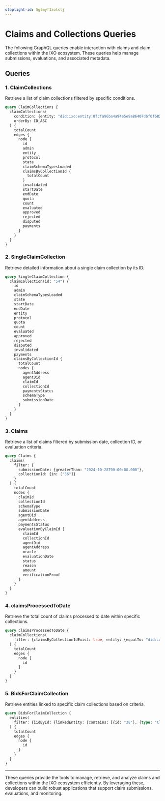 ```yaml
---
stoplight-id: 5glmyf1zolslj
---
```


# Claims and Collections Queries

The following GraphQL queries enable interaction with claims and claim collections within the IXO ecosystem. These queries help manage submissions, evaluations, and associated metadata.

## Queries

### 1. **ClaimCollections**
Retrieve a list of claim collections filtered by specific conditions.

```graphql
query ClaimCollections {
  claimCollections(
    condition: {entity: "did:ixo:entity:8fcfa96ba4a94e5e9a86407dbf0f682f"}
    orderBy: ID_ASC
  ) {
    totalCount
    edges {
      node {
        id
        admin
        entity
        protocol
        state
        claimSchemaTypesLoaded
        claimsByCollectionId {
          totalCount
        }
        invalidated
        startDate
        endDate
        quota
        count
        evaluated
        approved
        rejected
        disputed
        payments
      }
    }
  }
}
```

### 2. **SingleClaimCollection**
Retrieve detailed information about a single claim collection by its ID.

```graphql
query SingleClaimCollection {
  claimCollection(id: "54") {
    id
    admin
    claimSchemaTypesLoaded
    state
    startDate
    endDate
    entity
    protocol
    quota
    count
    evaluated
    approved
    rejected
    disputed
    invalidated
    payments
    claimsByCollectionId {
      totalCount
      nodes {
        agentAddress
        agentDid
        claimId
        collectionId
        paymentsStatus
        schemaType
        submissionDate
      }
    }
  }
}
```

### 3. **Claims**
Retrieve a list of claims filtered by submission date, collection ID, or evaluation criteria.

```graphql
query Claims {
  claims(
    filter: {
      submissionDate: {greaterThan: "2024-10-28T00:00:00.000"},
      collectionId: {in: ["36"]}
    }
  ) {
    totalCount
    nodes {
      claimId
      collectionId
      schemaType
      submissionDate
      agentDid
      agentAddress
      paymentsStatus
      evaluationByClaimId {
        claimId
        collectionId
        agentDid
        agentAddress
        oracle
        evaluationDate
        status
        reason
        amount
        verificationProof
      }
    }
  }
}
```

### 4. **claimsProcessedToDate**
Retrieve the total count of claims processed to date within specific collections.

```graphql
query claimsProcessedToDate {
  claimCollections(
    filter: {claimsByCollectionIdExist: true, entity: {equalTo: "did:ixo:entity:ffa3180c8e5f313ec74afa4ade32fd60"}}
  ) {
    totalCount
    edges {
      node {
        id
      }
    }
  }
}
```

### 5. **BidsForClaimCollection**
Retrieve entities linked to specific claim collections based on criteria.

```graphql
query BidsForClaimCollection {
  entities(
    filter: {iidById: {linkedEntity: {contains: [{id: "38"}, {type: "ClaimCollection"}, {service: "ixo"}, {relationship: "submission"}]}}}
  ) {
    totalCount
    edges {
      node {
        id
      }
    }
  }
}
```

---

These queries provide the tools to manage, retrieve, and analyze claims and collections within the IXO ecosystem efficiently. By leveraging these, developers can build robust applications that support claim submissions, evaluations, and monitoring.

